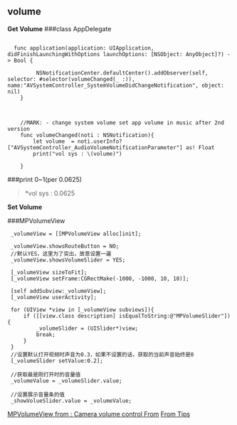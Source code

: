 ## volume


**Get Volume**
###class AppDelegate
```

  func application(application: UIApplication, didFinishLaunchingWithOptions launchOptions: [NSObject: AnyObject]?) -> Bool {
 
         NSNotificationCenter.defaultCenter().addObserver(self, selector: #selector(volumeChanged(_ :)), name:"AVSystemController_SystemVolumeDidChangeNotification", object: nil)
    }    



    //MARK: - change system volume set app volume in music after 2nd version
    func volumeChanged(noti : NSNotification){
        let volume  = noti.userInfo?["AVSystemController_AudioVolumeNotificationParameter"] as! Float
        print("vol sys : \(volume)")
 
    }
```
###print 0~1(per 0.0625)
>*vol sys : 0.0625

**Set Volume**

###MPVolumeView
```
 _volumeView = [[MPVolumeView alloc]init];

 _volumeView.showsRouteButton = NO;
 //默认YES，这里为了突出，故意设置一遍
 _volumeView.showsVolumeSlider = YES;

 [_volumeView sizeToFit];
 [_volumeView setFrame:CGRectMake(-1000, -1000, 10, 10)];

 [self addSubview:_volumeView];
 [_volumeView userActivity];

 for (UIView *view in [_volumeView subviews]){
     if ([[view.class description] isEqualToString:@"MPVolumeSlider"]){
         _volumeSlider = (UISlider*)view;
         break;
     }
 }
 //设置默认打开视频时声音为0.3，如果不设置的话，获取的当前声音始终是0
 [_volumeSlider setValue:0.2];

 //获取最是刚打开时的音量值
 _volumeValue = _volumeSlider.value;

 //设置展示音量条的值
 _showVolueSlider.value = _volumeValue;
```
[MPVolumeView from : ](http://www.jianshu.com/p/683f3f312a79)
[Camera volume control From](https://www.quora.com/How-can-I-detect-volume-up-down-button-press-in-Swift)
[From Tips](http://www.cnblogs.com/KiVen2015/p/5670288.html)
